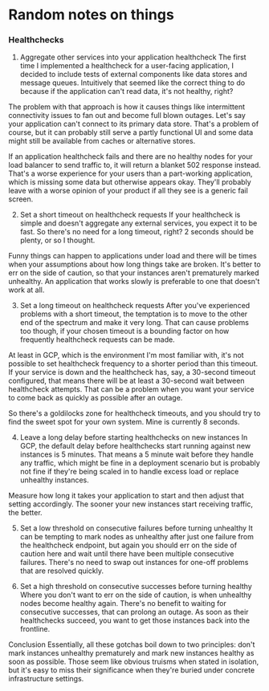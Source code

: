 # Random notes on things

### Healthchecks 

1. Aggregate other services into your application healthcheck
The first time I implemented a healthcheck for a user-facing application, I decided to include tests of external components like data stores and message queues. Intuitively that seemed like the correct thing to do because if the application can't read data, it's not healthy, right?

The problem with that approach is how it causes things like intermittent connectivity issues to fan out and become full blown outages. Let's say your application can't connect to its primary data store. That's a problem of course, but it can probably still serve a partly functional UI and some data might still be available from caches or alternative stores.

If an application healthcheck fails and there are no healthy nodes for your load balancer to send traffic to, it will return a blanket 502 response instead. That's a worse experience for your users than a part-working application, which is missing some data but otherwise appears okay. They'll probably leave with a worse opinion of your product if all they see is a generic fail screen.

2. Set a short timeout on healthcheck requests
If your healthcheck is simple and doesn't aggregate any external services, you expect it to be fast. So there's no need for a long timeout, right? 2 seconds should be plenty, or so I thought.

Funny things can happen to applications under load and there will be times when your assumptions about how long things take are broken. It's better to err on the side of caution, so that your instances aren't prematurely marked unhealthy. An application that works slowly is preferable to one that doesn't work at all.

3. Set a long timeout on healthcheck requests
After you've experienced problems with a short timeout, the temptation is to move to the other end of the spectrum and make it very long. That can cause problems too though, if your chosen timeout is a bounding factor on how frequently healthcheck requests can be made.

At least in GCP, which is the environment I'm most familiar with, it's not possible to set healthcheck frequency to a shorter period than this timeout. If your service is down and the healthcheck has, say, a 30-second timeout configured, that means there will be at least a 30-second wait between healthcheck attempts. That can be a problem when you want your service to come back as quickly as possible after an outage.

So there's a goldilocks zone for healthcheck timeouts, and you should try to find the sweet spot for your own system. Mine is currently 8 seconds.

4. Leave a long delay before starting healthchecks on new instances
In GCP, the default delay before healthchecks start running against new instances is 5 minutes. That means a 5 minute wait before they handle any traffic, which might be fine in a deployment scenario but is probably not fine if they're being scaled in to handle excess load or replace unhealthy instances.

Measure how long it takes your application to start and then adjust that setting accordingly. The sooner your new instances start receiving traffic, the better.

5. Set a low threshold on consecutive failures before turning unhealthy
It can be tempting to mark nodes as unhealthy after just one failure from the healthcheck endpoint, but again you should err on the side of caution here and wait until there have been multiple consecutive failures. There's no need to swap out instances for one-off problems that are resolved quickly.

6. Set a high threshold on consecutive successes before turning healthy
Where you don't want to err on the side of caution, is when unhealthy nodes become healthy again. There's no benefit to waiting for consecutive successes, that can prolong an outage. As soon as their healthchecks succeed, you want to get those instances back into the frontline.

Conclusion
Essentially, all these gotchas boil down to two principles: don't mark instances unhealthy prematurely and mark new instances healthy as soon as possible. Those seem like obvious truisms when stated in isolation, but it's easy to miss their significance when they're buried under concrete infrastructure settings.
